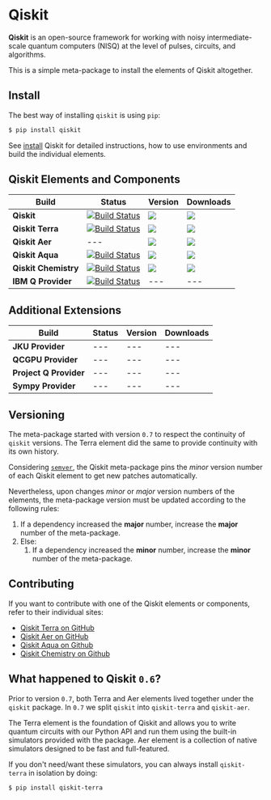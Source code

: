 
# Qiskit

**Qiskit** is an open-source framework for working with noisy intermediate-scale quantum computers (NISQ) at the level of pulses, circuits, and algorithms.

This is a simple meta-package to install the elements of Qiskit altogether.

## Install

The best way of installing `qiskit` is using `pip`:

```bash
$ pip install qiskit
```

See [install](doc/install.rst) Qiskit for detailed instructions, how to use environments and 
build the individual elements.

## Qiskit Elements and Components

| Build   | Status | Version | Downloads | 
| ---             | ---    | --- | --- |
| **Qiskit**   | [![Build Status](https://travis-ci.com/Qiskit/qiskit.svg?branch=master)](https://travis-ci.com/Qiskit/qiskit) | ![](https://img.shields.io/pypi/v/qiskit.svg?style=popout-square) | ![](https://img.shields.io/pypi/dm/qiskit.svg?style=popout-square) |
| **Qiskit Terra**   |  [![Build Status](https://travis-ci.org/Qiskit/qiskit-terra.svg?branch=master)](https://travis-ci.org/Qiskit/qiskit-terra)| ![](https://img.shields.io/pypi/v/qiskit-terra.svg?style=popout-square)  |![](https://img.shields.io/pypi/dm/qiskit-terra.svg?style=popout-square) |
| **Qiskit Aer**   |  --- |  ![](https://img.shields.io/pypi/v/qiskit-aer.svg?style=popout-square)  | ![](https://img.shields.io/pypi/dm/qiskit-aer.svg?style=popout-square) |
| **Qiskit Aqua**   |  [![Build Status](https://travis-ci.com/Qiskit/qiskit-aqua.svg?branch=master)](https://travis-ci.com/Qiskit/qiskit-aqua) |  ![](https://img.shields.io/pypi/v/qiskit-aqua.svg?style=popout-square) |![](https://img.shields.io/pypi/dm/qiskit-aqua.svg?style=popout-square) |
| **Qiskit Chemistry**   |  [![Build Status](https://travis-ci.com/Qiskit/qiskit-chemistry.svg?branch=master)](https://travis-ci.com/Qiskit/qiskit-chemistry) |  ![](https://img.shields.io/pypi/v/qiskit-chemistry.svg?style=popout-square)   | ![](https://img.shields.io/pypi/dm/qiskit-chemistry.svg?style=popout-square) |
| **IBM Q Provider**   |  [![Build Status](https://travis-matrix-badges.herokuapp.com/repos/Qiskit/qiskit-terra/branches/master/8)](https://travis-ci.org/Qiskit/qiskit-terra) |  --- | --- |

## Additional Extensions

| Build   | Status | Version | Downloads |
| ---   | --- | --- | --- |
| **JKU Provider**   |  --- |  --- | --- |
| **QCGPU Provider**   |  --- |  --- | --- |
| **Project Q Provider**   |  --- |  --- | --- |
| **Sympy Provider**   |  --- |  --- | --- |


## Versioning

The meta-package started with version `0.7` to respect the continuity of `qiskit` versions. The
Terra element did the same to provide continuity with its own history.

Considering [`semver`](https://semver.org/), the Qiskit meta-package pins the _minor_ version
number of each Qiskit element to get new patches automatically.

Nevertheless, upon changes _minor_ or _major_ version numbers of the elements, the meta-package
version must be updated according to the following rules:

1. If a dependency increased the **major** number, increase the **major** number of the meta-package.
2. Else:
   1. If a dependency increased the **minor** number, increase the **minor** number of the meta-package.

## Contributing

If you want to contribute with one of the Qiskit elements or components, refer to their individual sites:

* [Qiskit Terra on GitHub](https://github.com/Qiskit/qiskit-terra)
* [Qiskit Aer on GitHub](https://github.com/Qiskit/qiskit-aer)
* [Qiskit Aqua on Github](https://github.com/Qiskit/qiskit-aqua)
* [Qiskit Chemistry on Github](https://github.com/Qiskit/qiskit-chemistry)

## What happened to Qiskit `0.6`?

Prior to version `0.7`, both Terra and Aer elements lived together under the `qiskit` package. In
`0.7` we split `qiskit` into `qiskit-terra` and `qiskit-aer`.

The Terra element is the foundation of Qiskit and allows you to write quantum circuits with our
Python API and run them using the built-in simulators provided with the package. Aer element is a
collection of native simulators designed to be fast and full-featured.

If you don't need/want these simulators, you can always install `qiskit-terra` in isolation by
doing:

```bash
$ pip install qiskit-terra
```
